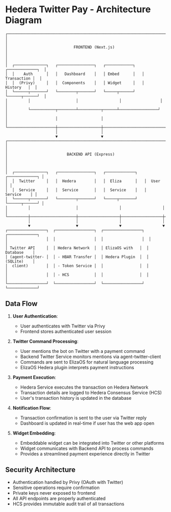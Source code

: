 # Hedera Twitter Pay - Architecture Diagram

```
┌─────────────────────────────────────────────────────────────────────────────┐
│                                                                             │
│                             FRONTEND (Next.js)                              │
│                                                                             │
│  ┌──────────────┐   ┌────────────────┐   ┌────────────┐   ┌─────────────┐  │
│  │    Auth      │   │   Dashboard    │   │ Embed      │   │ Transaction │  │
│  │  (Privy)     │   │  Components    │   │ Widget     │   │   History   │  │
│  └──────┬───────┘   └────────┬───────┘   └─────┬──────┘   └──────┬──────┘  │
│         │                    │                  │                 │         │
│         └───────────┬────────┴──────────┬──────┴─────────────────┘         │
│                     │                   │                                   │
└─────────────────────┼───────────────────┼───────────────────────────────────┘
                      │                   │
                      ▼                   ▼
┌─────────────────────────────────────────────────────────────────────────────┐
│                                                                             │
│                          BACKEND API (Express)                              │
│                                                                             │
│  ┌──────────────┐   ┌────────────────┐   ┌─────────────┐   ┌─────────────┐ │
│  │  Twitter     │   │  Hedera        │   │  Eliza      │   │  User       │ │
│  │  Service     │   │  Service       │   │  Service    │   │  Service    │ │
│  └──────┬───────┘   └────────┬───────┘   └─────┬───────┘   └──────┬──────┘ │
│         │                    │                  │                  │        │
└─────────┼────────────────────┼──────────────────┼──────────────────┼────────┘
          │                    │                  │                  │
          ▼                    ▼                  ▼                  ▼
┌─────────────────┐  ┌─────────────────┐  ┌─────────────────┐  ┌─────────────┐
│                 │  │                 │  │                 │  │             │
│ Twitter API     │  │ Hedera Network  │  │ ElizaOS with   │  │ Database    │
│ (agent-twitter- │  │ - HBAR Transfer │  │ Hedera Plugin  │  │ (SQLite)    │
│  client)        │  │ - Token Service │  │                │  │             │
│                 │  │ - HCS           │  │                │  │             │
└─────────────────┘  └─────────────────┘  └─────────────────┘  └─────────────┘

```

## Data Flow

1. **User Authentication**:
   - User authenticates with Twitter via Privy
   - Frontend stores authenticated user session

2. **Twitter Command Processing**:
   - User mentions the bot on Twitter with a payment command
   - Backend Twitter Service monitors mentions via agent-twitter-client
   - Commands are sent to ElizaOS for natural language processing
   - ElizaOS Hedera plugin interprets payment instructions

3. **Payment Execution**:
   - Hedera Service executes the transaction on Hedera Network
   - Transaction details are logged to Hedera Consensus Service (HCS)
   - User's transaction history is updated in the database

4. **Notification Flow**:
   - Transaction confirmation is sent to the user via Twitter reply
   - Dashboard is updated in real-time if user has the web app open
   
5. **Widget Embedding**:
   - Embeddable widget can be integrated into Twitter or other platforms
   - Widget communicates with Backend API to process commands
   - Provides a streamlined payment experience directly in Twitter

## Security Architecture

- Authentication handled by Privy (OAuth with Twitter)
- Sensitive operations require confirmation
- Private keys never exposed to frontend
- All API endpoints are properly authenticated
- HCS provides immutable audit trail of all transactions 